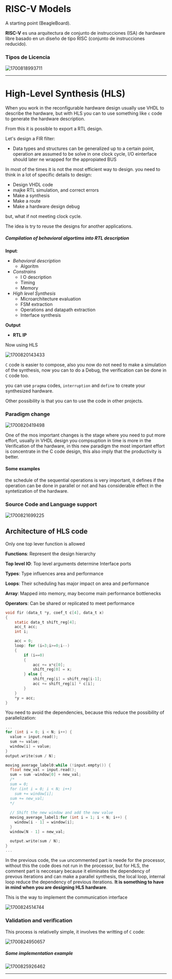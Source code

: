 # RISC-V Models

A starting point (BeagleBoard).

**RISC-V** es una arquitectura de conjunto de instrucciones (ISA) de hardware libre basado en un diseño de tipo RISC (conjunto de instrucciones reducido).

### Tipos de Licencia

![1700818993711](image/Dia_05/1700818993711.png)

---

# High-Level Synthesis (HLS)

When you work in the reconfigurable hardware design usually use VHDL to describe the hardware, but with HLS you can to use something like `c` code to generate the hardware description.

From this it is possible to export a RTL design.

Let's design a FIR filter:

- Data types and structures can be generalized up to a certain point, operation are assumed to be solve in one clock cycle, I/O einterface should later ne wrapped for the appropiated BUS

In most of the times it is not the most efficient way to design. you need to think in a lot of specific details to design:

- Design VHDL code
- majke RTL simulation, and correct errors
- Make a synthesis
- Make a route
- Make a hardware design debug

but, what if not meeting clock cycle.

The idea is try to reuse the designs for another applications.

##### Compilation of behavioral algortims into RTL description

**Input**:

- *Behavioral description*
  - Algoritm
- *Constrains*
  - I O description
  - Timing
  - Memory
- *High level Synthesis*
  - Microarchitecture evaluation
  - FSM extraction
  - Operations and datapath extraction
  - Interface synthesis

**Output**

- **RTL IP**

Now using HLS

![1700820143433](image/Dia_05/1700820143433.png)

`C` code is easier to compose, also you now do not need to make a simulation of the synthesis, now you can to do a Debug, the verification can be done in `C` code too.

you can use `pragma` codes, `interruption` and `define` to create your synthesized hardware.

Other possibility is that you can to use the code in other projects.

### Paradigm change

![1700820419498](image/Dia_05/1700820419498.png)

One of the mos important changes is the stage where you need to put more effort, usually in VHDL design you compsuption in time is more in the Verification of the hardware, in this new paradigm the most important effort is concentrate in the C code design, this also imply that the productivity is better.

#### Some examples

the schedule of the sequential operations is very important, it defines if the operation can be done in parallel or not and has considerable effect in the syntetization of the hardware.

### Source Code and Language support

![1700821699225](image/Dia_05/1700821699225.png)

## Architecture of HLS code

Only one top lever function is allowed

**Functions**: Represent the design hierarchy

**Top level IO**: Top level arguments determine Interface ports

**Types**: Type influences area and performance

**Loops**: Their scheduling has major impact on area and performance

**Array**: Mapped into memory, may become main performance bottlenecks

**Operators**: Can be shared or replicated to meet performance

```c
void fir (data_t *y, coef_t c[4], data_t x)
{
    static data_t shift_reg[4];
    acc_t acc;
    int i;

    acc = 0;
    loop: for (i=3;i>=0;i--)
    {
        if (i==0)
        {
            acc += x*c[0];
            shift_reg[0] = x;  
        } else {
            shift_reg[i] = shift_reg[i-1];  
            acc += shift_reg[i] * c[i];
        }
    }
    *y = acc;
}
```

You need to avoid the dependencies, because this reduce the possibility of parallelization:

```c
...
for (int i = 0; i < N; i++) {
  value = input.read();
  sum += value;
  window[i] = value;
}
output.write(sum / N);

moving_average_label0:while (!input.empty()) {
  float new_val = input.read();
  sum = sum -window[0] + new_val;
  /*
  sum = 0;
  for (int i = 0; i < N; i++) 
    sum += window[i];
  sum += new_val;
  */
  
  // Shift the new window and add the new value
  moving_average_label1:for (int i = 1; i < N; i++) {
    window[i - 1] = window[i];
  }
  window[N - 1] = new_val;

  output.write(sum / N);
}
...
```

In the previous code, the `sum` uncommented part is neede for the processor, without this the code does not run in the processor, but for HLS, the comment part is neccesary because it eliminates the dependency of prevous iterations and can make a parallel synthesis, the local loop, internal loop reduce the dependency of previous iterations. **It is something to have in mind when you are designing HLS hardware**.

This is the way to implement the communication interface 

![1700824514744](image/Dia_05/1700824514744.png)

### Validation and verification

This process is relativelly simple, it involves the writting of `C` code:

![1700824950657](image/Dia_05/1700824950657.png)

##### Some implementation example

![1700825926462](image/Dia_05/1700825926462.png)

---
